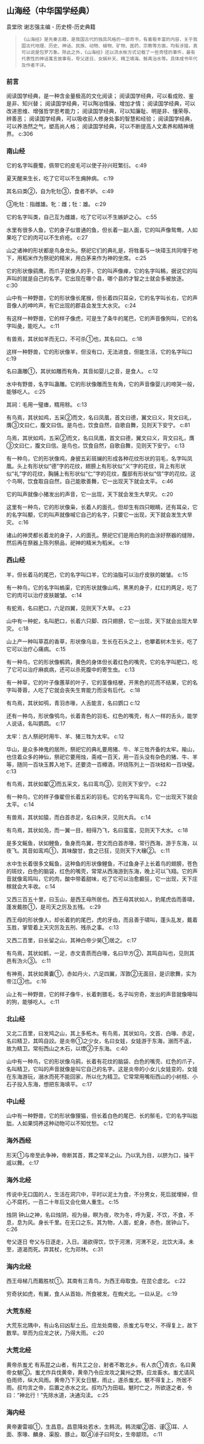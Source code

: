 ## 山海经（中华国学经典）

袁堂欣 谢志强主编  -  历史榜-历史典籍

>     《山海经》是先秦古籍，是我国古代的独具风格的一部奇书，有着极丰富的内容，关于我国古代地理、历史、神话、民族、动物、植物、矿物、医药、宗教等方面，均有涉猎，真可以说是包罗万象。除此之外，《山海经》还以流水帐方式记载了一些奇怪的事件，最有代表性的神话寓言故事有，夸父逐日、女娲补天、精卫填海、鲧禹治水等。具体成书年代及作者不详。

### 前言

阅读国学经典，是一种含金量极高的文化阅读；    阅读国学经典，可以看成败、鉴是非、知兴替；    阅读国学经典，可以陶冶情操、增加才情；    阅读国学经典，可以改进思维、增强哲学思考能力；    阅读国学经典，可以知廉耻、明是非、懂荣辱、辨善恶；    阅读国学经典，可以吸收前人修身处事的智慧和经验；    阅读国学经典，可以养浩然之气，塑高尚人格；    阅读国学经典，可以不断提高人文素养和精神境界。 c:306

### 南山经

它的名字叫鹿蜀，佩带它的皮毛可以使子孙兴旺繁衍。 c:49

夏天醒来生长，吃了它可以不生痈肿病。 c:19

其名曰类②，自为牝牡③，食者不妒。 c:49

③牝牡：指雌雄。牝：雌；牡：雄。 c:29

它的名字叫类，自己互为雌雄，吃了它可以不生嫉妒之心。 c:55

水里有很多人鱼，它的身子似普通的鱼，但长着一副人面，它的叫声像鸳鸯，人如果吃了它的肉可以不生疥疮。 c:27

山之诸神的形状都是鸟身龙头。祭祀它们的典礼是，将牲畜与一块璋玉共同埋于地下，用稻米作为祭祀的精米，用白茅来作为神的坐席。 c:25

它的形状像鹞鹰，而爪子就像人的手，它的叫声像瘅，它的名字叫鴸，据说它的叫声叫的就是自己的名字。它出现在哪个县，哪个县的才智之士就会多被放逐。 c:30

山中有一种野兽，它的形状像长尾猴，但长着四只耳朵，它的名字叫长右，它的声音像人的呻吟声，有它出现的郡县会发生大水灾。 c:24

有这样一种野兽，它的样子像虎，可是生了条牛的尾巴，它的声音像狗叫，它的名字叫彘，能吃人。 c:11

有兽焉，其状如羊而无口，不可杀①也，其名曰口。 c:18

这样一种野兽，它的形状像羊，但没有口，无法进食，但能生活，它的名字叫口 c:19

名曰蛊雕①，其状如雕而有角，其音如婴儿之音，是食人。 
 c:12

水中有野兽，名字叫蛊雕。它的形状像雕而生有角，它的声音像婴儿的啼哭一般，能够吃人。 c:25

其祠：毛用一璧瘗，糈用稌。 c:13

有鸟焉，其状如鸡，五采②而文，名曰凤凰，首文曰德，翼文曰义，背文曰礼，膺③文曰仁，腹文曰信。是鸟也，饮食自然，自歌自舞，见则天下安宁。 c:81

鸟焉，其状如鸡，五采②而文，名曰凤凰，首文曰德，翼文曰义，背文曰礼，膺③文曰仁，腹文曰信。是鸟也，饮食自然，自歌自舞，见则天下安宁。 
 c:13

有一种鸟，它的形状像鸡，身披五彩斑斓的形成各种花纹形状的羽毛，名字叫凤凰。头上有形状似“德”字的花纹，翅膀上有形状似“义”字的花纹，背上有形状似“礼”字的花纹，胸脯上有形状似“仁”字的花纹，腹部有形状似“信”字的花纹。这个鸟啊，饮食取自自然，自己能歌善舞，它一出现天下就会太平。 c:46

它的叫声就像小猪发出的声音，它一出现，天下就会发生大旱灾。 c:20

这里有一种鸟，它的形状像枭，长着人的面孔，但却生有四只眼睛，还有耳朵，它的名字叫颙，它的叫声就像喊它自己的名字，只要它一出现，天下就会发生大旱灾。 c:16

诸山的神灵都长着龙的身子，人的面孔。祭祀它们是用白狗的血涂好祭器的缝隙，然后再在祭器上陈列祭品，祀神的精米为稻米。 c:19

### 西山经

羊，但长着马的尾巴，它的名字叫口羊，它的油脂可以治疗皮肤的皴皱。 c:15

有一种鸟，它的名字叫螐渠，它的形状就像山鸡，黑黑的身子，红红的两足，吃了它的肉可以治疗皮肤皴皱。 c:14

有蛇焉，名曰肥口，六足四翼，见则天下大旱。 c:23

山中有一种蛇，名叫肥口，长着六只脚、四只翅膀，它一出现，天下就会出现大旱灾。 c:18

山上产一种叫草荔的香草，形状像乌韭，生长在石头之上，也攀着树木生长，吃了它可以治疗心痛病。 c:15

有一种鸟，它的形状像鹌鹑，黄色的身体但长着红色的嘴壳，它的名字叫肥口，吃了它可以治疗麻疯病，还可以杀死腹中的寄生虫。 c:13

有一种草，它的叶子像蕙草的叶子，它的茎像桔梗，开黑色的花而不结果，它的名字叫蓇蓉，人吃了它就会丧失生育能力而没有后代。 c:18

有鸟焉，其状如鸮，青羽赤喙，人舌能言，名曰鹦口 c:12

还有一种鸟，形状像鸮鸟，长着青色的羽毛、红色的嘴壳，有人一样的舌头，能学人说话，名叫鹦鹉。 c:17

太牢：古人祭祀时用牛、羊、猪三牲为太牢。 c:12

华山，是众多神鬼的居所，祭祀它的典礼要用猪、牛、羊三牲齐备的太牢。羭山，也住着众多的神仙，祭祀它要用烛，斋戒一百天，用一百头没有杂色的猪、牛、羊等，随同一百块玉葬入地下。还要烫一百樽酒，环绕陈列上一百块硅和一百块璧。 c:13

有鸟焉，其状如翟②而五采文，名曰鸾鸟③，见则天下安宁。 c:22

有一种鸟，它的样子像翟但长着五彩的羽毛。它的名字叫鸾鸟，它一出现天下就会太平。 c:14

有兽焉，其状如猿，而白首赤足，名曰朱厌，见则大兵。 c:14

有鸟焉，其状如凫，而一翼一目，相得乃飞，名曰蛮蛮，见则天下大水。 c:18

是多文鳐鱼，状如鲤鱼，鱼身而鸟翼，苍文而白首赤喙，常行西海，游于东海，以夜飞。其音如鸾鸡①，其味酸甘，食之已狂，见则天下大穰②。 c:11

水中生长着很多文鳐鱼，这种鱼的形状像鲤鱼，不过鱼身子上长着鸟的翅膀，苍色的斑纹，白色的脑袋，红色的嘴壳，常常从西海游到东海，晚上可以飞翔。它的声音就像鸾鸣叫，它的肉，酸中带着甜味，吃了它可以治愈癫狂，它一出现，天下庄稼就会大丰收。 c:14

又西三百五十里，曰玉山，是西王母所居也。西王母其状如人，豹尾虎齿而善啸，蓬发戴胜①，是司天之厉及五残。 c:29

西王母的形状像人，却长着豹的尾巴，虎的牙齿，而且善于啸叫，蓬头乱发，戴着玉胜，掌管着上天灾厉及五刑、残杀之事。 c:13

又西二百里，曰长留之山，其神白帝少昊①居之。 c:17

有鸟焉，其状如鹤，一足，赤文青质而白喙，名曰毕方②，其鸣自叫也，见则其邑有沩火③。 c:11

有神焉，其状如黄囊①，赤如丹火，六足四翼，浑敦②无面目，是识歌舞，实为帝江③也。 c:16

山上有一种野兽，它的样子像牛，长着刺猥毛，名子叫穷奇，发出的声音就像嗥叫的狗，能够吃人。 c:11

### 北山经

又北二百里，曰发鸠之山，其上多柘木。有鸟焉，其状如乌，文首、白喙、赤足，名曰精卫，其鸣自詨。是炎帝①之少女，名曰女娃，女娃游于东海，溺而不返，故为精卫。常衔西山之木石，以堙②于东海。 c:40

山中有一种鸟，它的形状像乌鸦，长着有花纹的脑袋、白色的嘴壳、红色的爪子，名叫精卫，它叫的声音就像是叫它自己的名字。这是炎帝的小女儿女娃变的，女娃在东海游玩，溺水而死不能回家，所以化为精卫。它常常用嘴衔西山的小树枝、小石子投入东海，想把东海填平。 c:17

### 中山经

山中有一种野兽，它的形状像狸猫，但长着白色的尾巴、长的鬃毛，它的名字叫朏朏，人如果饲养这种动物可以不知忧愁。 c:12

### 海外西经

形天①与帝至此争神，帝断其首，葬之常羊之山。乃以乳为目，以脐为口，操干戚以舞。 c:17

### 海外北经

传说中无口国的人，生活在洞穴中，平时以泥土为食，不分男女，死后就埋掉，但心不腐朽，一百二十年后又会化做人重生。 c:15

烛阴    钟山之神，名曰烛阴，视为昼，瞑为夜，吹为冬，呼为夏，不饮，不食，不息，息为风。身长千里。在无口之东。其为物，人面，蛇身，赤色，居钟山下。 c:26

夸父逐日 
    夸父与日逐走，入日。渴欲得饮，饮于河渭，河渭不足，北饮大泽。未至，道渴而死。弃其杖，化为邓林。 c:31

### 海内北经

西王母梯几而戴胜杖①。其南有三青鸟，为西王母取食。在昆仑虚北。 c:22

穷奇状如虎，有翼，食人从首始，所食被发。在蜪犬北。一曰从足。 c:19

### 大荒东经

大荒东北隅中，有山名曰凶犁土丘。应龙处南极，杀蚩尤与夸父，不得复上，故下数旱。旱而为应龙之状，乃得大雨。 c:20

### 大荒北经

黄帝杀蚩尤    有系昆之山者，有共工之台，射者不敢北乡。有人衣①青衣，名曰黄帝女魃②。蚩尤作兵伐黄帝，黄帝乃令应龙攻之冀州之野。应龙畜水。蚩尤请风伯雨师，纵大风雨。黄帝乃下天女日魃，雨止，遂杀蚩尤。魃不得复上，所居不雨。叔均言之帝，后置之赤水之北。叔均乃为田祖。魃时亡之，所欲逐之者，令曰：“神北行！”先除水道，决通沟渎。 c:25

### 海内经

黄帝妻雷祖①，生昌意。昌意降处若水，生韩流。韩流擢②首、谨③耳、人面、豕喙、麟身、渠股、豚止。取④淖子曰阿女，生帝颛顼。 c:11
